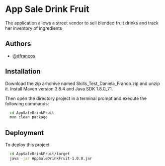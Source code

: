 
# App Sale Drink Fruit

The application allows a street vendor to sell blended fruit drinks and track her inventory of ingredients

## Authors

- [@dfrancos](https://www.github.com/dfrancos)


## Installation

Download the zip arhchive named Skills_Test_Daniela_Franco.zip and unzip it.
Install Maven version 3.8.4 and Java SDK 1.8.0_71.

Then open the directory project in a terminal prompt and execute the following commands:

```bash
  cd AppSaleDrinkFruit
  mvn clean package
```
    
## Deployment

To deploy this project 

```bash
  cd AppSaleDrinkFruit/target
  java -jar AppSaleDrinkFruit-1.0.0.jar
```